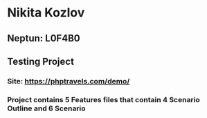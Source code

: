 # Nikita Kozlov
## Neptun: L0F4B0
## Testing Project
### Site: https://phptravels.com/demo/ 
### Project contains 5 Features files that contain 4 Scenario Outline and 6 Scenario
